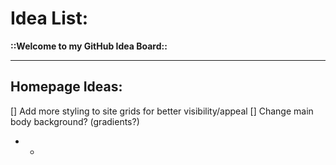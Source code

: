 # Idea List:

**::Welcome to my GitHub Idea Board::**

---

## Homepage Ideas:
[] Add more styling to site grids for better visibility/appeal
[] Change main body background? (gradients?)

- - 